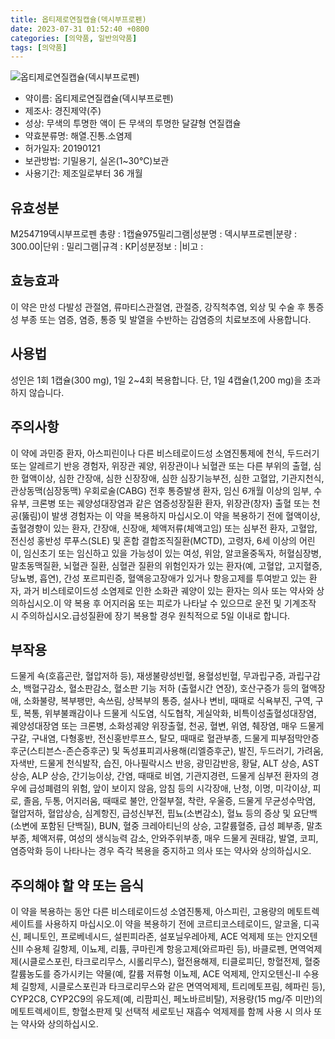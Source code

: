 ```yaml
---
title: 옵티제로연질캡슐(덱시부프로펜)
date: 2023-07-31 01:52:40 +0800
categories: [의약품, 일반의약품]
tags: [의약품]
---
```

![옵티제로연질캡슐(덱시부프로펜)](https://nedrug.mfds.go.kr/pbp/cmn/itemImageDownload/1Mz-_oDkDgR)

- 약이름: 옵티제로연질캡슐(덱시부프로펜)
- 제조사: 경진제약(주)
- 성상: 무색의 투명한 액이 든 무색의 투명한 달걀형 연질캡슐
- 약효분류명: 해열.진통.소염제
- 허가일자: 20190121
- 보관방법: 기밀용기, 실온(1~30℃)보관
- 사용기간: 제조일로부터 36 개월
## 유효성분
M254719덱시부프로펜
총량 : 1캡슐975밀리그램|성분명 : 덱시부프로펜|분량 : 300.00|단위 : 밀리그램|규격 : KP|성분정보 : |비고 :
## 효능효과
이 약은 만성 다발성 관절염, 류마티스관절염, 관절증, 강직척추염, 외상 및 수술 후 통증성 부종 또는 염증, 염증, 통증 및 발열을 수반하는 감염증의 치료보조에 사용합니다.
## 사용법
성인은 1회 1캡슐(300 mg), 1일 2~4회 복용합니다. 단, 1일 4캡슐(1,200 mg)을 초과하지 않습니다.
## 주의사항
이 약에 과민증 환자, 아스피린이나 다른 비스테로이드성 소염진통제에 천식, 두드러기 또는 알레르기 반응 경험자, 위장관 궤양, 위장관이나 뇌혈관 또는 다른 부위의 출혈, 심한 혈액이상, 심한 간장애, 심한 신장장애, 심한 심장기능부전, 심한 고혈압, 기관지천식, 관상동맥(심장동맥) 우회로술(CABG) 전후 통증발생 환자, 임신 6개월 이상의 임부, 수유부, 크론병 또는 궤양성대장염과 같은 염증성장질환 환자, 위장관(창자) 출혈 또는 천공(뚫림)이 발생 경험자는 이 약을 복용하지 마십시오.이 약을 복용하기 전에 혈액이상, 출혈경향이 있는 환자, 간장애, 신장애, 체액저류(체액고임) 또는 심부전 환자, 고혈압, 전신성 홍반성 루푸스(SLE) 및 혼합 결합조직질환(MCTD), 고령자, 6세 이상의 어린이, 임신초기 또는 임신하고 있을 가능성이 있는 여성, 위암, 알코올중독자, 허혈심장병, 말초동맥질환, 뇌혈관 질환, 심혈관 질환의 위험인자가 있는 환자(예, 고혈압, 고지혈증, 당뇨병, 흡연), 간성 포르피린증, 혈액응고장애가 있거나 항응고제를 투여받고 있는 환자, 과거 비스테로이드성 소염제로 인한 소화관 궤양이 있는 환자는 의사 또는 약사와 상의하십시오.이 약 복용 후 어지러움 또는 피로가 나타날 수 있으므로 운전 및 기계조작 시 주의하십시오.급성질환에 장기 복용할 경우 원칙적으로 5일 이내로 합니다.
## 부작용
드물게 쇽(호흡곤란, 혈압저하 등), 재생불량성빈혈, 용혈성빈혈, 무과립구증, 과립구감소, 백혈구감소, 혈소판감소, 혈소판 기능 저하 (출혈시간 연장), 호산구증가 등의 혈액장애, 소화불량, 복부팽만, 속쓰림, 상복부의 통증, 설사나 변비, 때때로 식욕부진, 구역, 구토, 복통, 위부불쾌감이나 드물게 식도염, 식도협착, 게실악화, 비특이성출혈성대장염, 궤양성대장염 또는 크론병, 소화성궤양 위장출혈, 천공, 혈변, 위염, 췌장염, 매우 드물게 구갈, 구내염, 다형홍반, 전신홍반루프스, 탈모, 때때로 혈관부종, 드물게 피부점막안증후군(스티븐스-존슨증후군) 및 독성표피괴사용해(리엘증후군), 발진, 두드러기, 가려움, 자색반, 드물게 천식발작, 습진, 아나필락시스 반응, 광민감반응, 황달, ALT 상승, AST 상승, ALP 상승, 간기능이상, 간염, 때때로 비염, 기관지경련, 드물게 심부전 환자의 경우에 급성폐렴의 위험, 앞이 보이지 않음, 암침 등의 시각장애, 난청, 이명, 미각이상, 피로, 졸음, 두통, 어지러움, 때때로 불안, 안절부절, 착란, 우울증, 드물게 무균성수막염, 혈압저하, 혈압상승, 심계항진, 급성신부전, 핍뇨(소변감소), 혈뇨 등의 증상 및 요단백(소변에 포함된 단백질), BUN, 혈중 크레아티닌의 상승, 고칼륨혈증, 급성 폐부종, 말초부종, 체액저류, 여성의 생식능력 감소, 안와주위부종, 매우 드물게 권태감, 발열, 코피, 염증악화 등이 나타나는 경우 즉각 복용을 중지하고 의사 또는 약사와 상의하십시오.
## 주의해야 할 약 또는 음식
이 약을 복용하는 동안 다른 비스테로이드성 소염진통제, 아스피린, 고용량의 메토트렉세이트를 사용하지 마십시오.이 약을 복용하기 전에 코르티코스테로이드, 알코올, 디곡신, 페니토인, 프로베네시드, 설핀피라존, 설포닐우레아제, ACE 억제제 또는 안지오텐신Ⅱ 수용체 길항제, 이뇨제, 리튬, 쿠마린계 항응고제(와르파린 등), 바클로펜, 면역억제제(시클로스포린, 타크로리무스, 시롤리무스), 혈전용해제, 티클로피딘, 항혈전제, 혈중 칼륨농도를 증가시키는 약물(예, 칼륨 저류형 이뇨제, ACE 억제제, 안지오텐신-Ⅱ 수용체 길항제, 시클로스포린과 타크로리무스와 같은 면역억제제, 트리메토프림, 헤파린 등), CYP2C8, CYP2C9의 유도제(예, 리팜피신, 페노바르비탈), 저용량(15 mg/주 미만)의 메토트렉세이트, 항혈소판제 및 선택적 세로토닌 재흡수 억제제를 함께 사용 시 의사 또는 약사와 상의하십시오.
